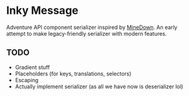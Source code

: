 # Inky Message
Adventure API component serializer inspired by [MineDown](https://github.com/Phoenix616/MineDown/tree/kyori-adventure). 
An early attempt to make legacy-friendly serializer with modern features.

## TODO
- Gradient stuff
- Placeholders (for keys, translations, selectors)
- Escaping
- Actually implement serializer (as all we have now is deserializer lol)
